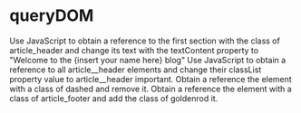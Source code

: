 # queryDOM
Use JavaScript to obtain a reference to the first section with the class of article_header and change its text with the textContent property to "Welcome to the {insert your name here} blog"
Use JavaScript to obtain a reference to all article__header elements and change their classList property value to article__header important.
Obtain a reference the element with a class of dashed and remove it.
Obtain a reference the element with a class of article_footer and add the class of goldenrod it.
